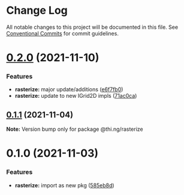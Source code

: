 # Change Log

All notable changes to this project will be documented in this file.
See [Conventional Commits](https://conventionalcommits.org) for commit guidelines.

# [0.2.0](https://github.com/thi-ng/umbrella/compare/@thi.ng/rasterize@0.1.1...@thi.ng/rasterize@0.2.0) (2021-11-10)


### Features

* **rasterize:** major update/additions ([e6f7fb0](https://github.com/thi-ng/umbrella/commit/e6f7fb0a990515dc6f992dab59c6765d1d9076d4))
* **rasterize:** update to new IGrid2D impls ([71ac0ca](https://github.com/thi-ng/umbrella/commit/71ac0caa04abf1525eacb98a38db2f5a188da8a5))





## [0.1.1](https://github.com/thi-ng/umbrella/compare/@thi.ng/rasterize@0.1.0...@thi.ng/rasterize@0.1.1) (2021-11-04)

**Note:** Version bump only for package @thi.ng/rasterize





# 0.1.0 (2021-11-03)


### Features

* **rasterize:** import as new pkg ([585eb8d](https://github.com/thi-ng/umbrella/commit/585eb8d360f0c8603c5890dedf221af3afb5584f))
